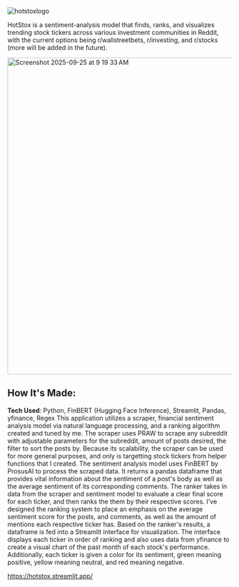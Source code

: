 ![hotstoxlogo](https://github.com/user-attachments/assets/2023706c-9c5f-4eb8-af54-a849af733d69)

HotStox is a sentiment-analysis model that finds, ranks, and visualizes trending stock tickers across various investment communities in Reddit, with the current options being r/wallstreetbets, r/investing, and r/stocks (more will be added in the future).

<img width="973" height="710" alt="Screenshot 2025-09-25 at 9 19 33 AM" src="https://github.com/user-attachments/assets/1a5e48ca-5745-4b73-924f-428d0ca813fe" />

## How It's Made:
**Tech Used**: Python, FinBERT (Hugging Face Inference), Streamlit, Pandas, yfinance, Regex
This application utilizes a scraper, financial sentiment analysis model via natural language processing, and a ranking algorithm created and tuned by me. 
The scraper uses PRAW to scrape any subreddit with adjustable parameters for the subreddit, amount of posts desired, the filter to sort the posts by. Because its scalability, the scraper can be used for more general purposes, and only is targetting stock tickers from helper functions that I created. 
The sentiment analysis model uses FinBERT by ProsusAI to process the scraped data. It returns a pandas dataframe that provides vital information about the sentiment of a post's body as well as the average sentiment of its corresponding comments.
The ranker takes in data from the scraper and sentiment model to evaluate a clear final score for each ticker, and then ranks the them by their respective scores. I've designed the ranking system to place an emphasis on the average sentiment score for the posts, and comments, as well as the amount of mentions each respective ticker has.
Based on the ranker's results, a dataframe is fed into a Streamlit interface for visualization. The interface displays each ticker in order of ranking and also uses data from yfinance to create a visual chart of the past month of each stock's performance. Additionally, each ticker is given a color for its sentiment, green meaning positive, yellow meaning neutral, and red meaning negative.

https://hotstox.streamlit.app/
